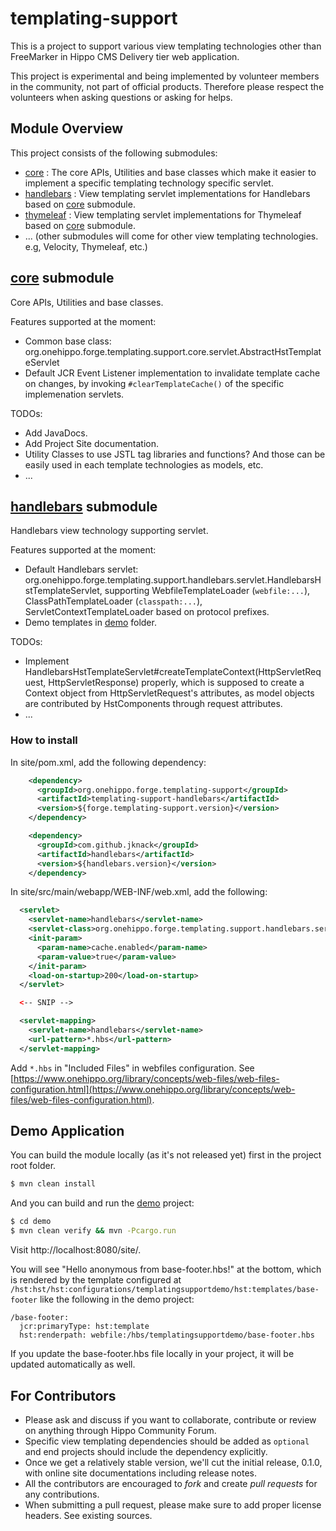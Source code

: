 # templating-support

This is a project to support various view templating technologies other than FreeMarker
in Hippo CMS Delivery tier web application.

This project is experimental and being implemented by volunteer members in the community, not part of official products.
Therefore please respect the volunteers when asking questions or asking for helps.

## Module Overview

This project consists of the following submodules:

- [core](core) : The core APIs, Utilities and base classes which make it easier to implement a specific templating technology specific servlet.
- [handlebars](handlebars) : View templating servlet implementations for Handlebars based on [core](core) submodule.
- [thymeleaf](thymeleaf) : View templating servlet implementations for Thymeleaf based on [core](core) submodule.
- ... (other submodules will come for other view templating technologies. e.g, Velocity, Thymeleaf, etc.)

## [core](core) submodule

Core APIs, Utilities and base classes.

Features supported at the moment:
- Common base class: org.onehippo.forge.templating.support.core.servlet.AbstractHstTemplateServlet
- Default JCR Event Listener implementation to invalidate template cache on changes, by invoking ```#clearTemplateCache()``` of the specific implemenation servlets.

TODOs:
- Add JavaDocs.
- Add Project Site documentation.
- Utility Classes to use JSTL tag libraries and functions? And those can be easily used in each template technologies as models, etc.
- ...

## [handlebars](handlebars) submodule

Handlebars view technology supporting servlet.

Features supported at the moment:
- Default Handlebars servlet: org.onehippo.forge.templating.support.handlebars.servlet.HandlebarsHstTemplateServlet,
  supporting WebfileTemplateLoader (```webfile:...```), ClassPathTemplateLoader (```classpath:...```), ServletContextTemplateLoader
  based on protocol prefixes.
- Demo templates in [demo](demo) folder.

TODOs:
- Implement HandlebarsHstTemplateServlet#createTemplateContext(HttpServletRequest, HttpServletResponse) properly,
  which is supposed to create a Context object from HttpServletRequest's attributes,
  as model objects are contributed by HstComponents through request attributes.
- ...

### How to install

In site/pom.xml, add the following dependency:

```xml
    <dependency>
      <groupId>org.onehippo.forge.templating-support</groupId>
      <artifactId>templating-support-handlebars</artifactId>
      <version>${forge.templating-support.version}</version>
    </dependency>

    <dependency>
      <groupId>com.github.jknack</groupId>
      <artifactId>handlebars</artifactId>
      <version>${handlebars.version}</version>
    </dependency>
```

In site/src/main/webapp/WEB-INF/web.xml, add the following:

```xml
  <servlet>
    <servlet-name>handlebars</servlet-name>
    <servlet-class>org.onehippo.forge.templating.support.handlebars.servlet.HandlebarsHstTemplateServlet</servlet-class>
    <init-param>
      <param-name>cache.enabled</param-name>
      <param-value>true</param-value>
    </init-param>
    <load-on-startup>200</load-on-startup>
  </servlet>

  <-- SNIP -->

  <servlet-mapping>
    <servlet-name>handlebars</servlet-name>
    <url-pattern>*.hbs</url-pattern>
  </servlet-mapping>
```

Add ```*.hbs``` in "Included Files" in webfiles configuration. See [https://www.onehippo.org/library/concepts/web-files/web-files-configuration.html](https://www.onehippo.org/library/concepts/web-files/web-files-configuration.html).

## Demo Application

You can build the module locally (as it's not released yet) first in the project root folder.

```bash
$ mvn clean install
```

And you can build and run the [demo](demo) project:

```bash
$ cd demo
$ mvn clean verify && mvn -Pcargo.run
```

Visit http://localhost:8080/site/.

You will see "Hello anonymous from base-footer.hbs!" at the bottom,
which is rendered by the template configured at ```/hst:hst/hst:configurations/templatingsupportdemo/hst:templates/base-footer``` like the following in the demo project:


```
/base-footer:
  jcr:primaryType: hst:template
  hst:renderpath: webfile:/hbs/templatingsupportdemo/base-footer.hbs
```

If you update the base-footer.hbs file locally in your project, it will be updated automatically as well.


## For Contributors

- Please ask and discuss if you want to collaborate, contribute or review on anything through Hippo Community Forum.
- Specific view templating dependencies should be added as ```optional``` and end projects should include the dependency explicitly.
- Once we get a relatively stable version, we'll cut the initial release, 0.1.0, with online site documentations including release notes.
- All the contributors are encouraged to *fork* and create *pull requests* for any contributions.
- When submitting a pull request, please make sure to add proper license headers. See existing sources.

